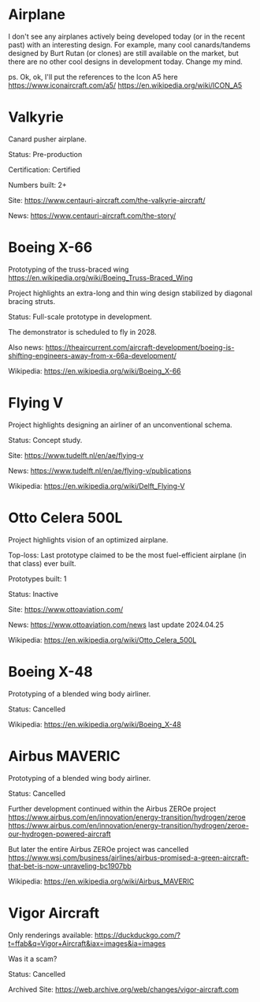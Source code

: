 Airplane
========

I don't see any airplanes actively being developed today (or in the recent past) with an interesting design.
For example, many cool canards/tandems designed by Burt Rutan (or clones) are still available on the market, but there are no other cool designs in development today.
Change my mind.

ps. Ok, ok, I'll put the references to the Icon A5 here https://www.iconaircraft.com/a5/ https://en.wikipedia.org/wiki/ICON_A5


# Valkyrie

Canard pusher airplane.

Status: Pre-production

Certification: Certified

Numbers built: 2+

Site: https://www.centauri-aircraft.com/the-valkyrie-aircraft/

News: https://www.centauri-aircraft.com/the-story/



# Boeing X-66

Prototyping of the truss-braced wing https://en.wikipedia.org/wiki/Boeing_Truss-Braced_Wing

Project highlights an extra-long and thin wing design stabilized by diagonal bracing struts.

Status: Full-scale prototype in development.

The demonstrator is scheduled to fly in 2028.

Also news: https://theaircurrent.com/aircraft-development/boeing-is-shifting-engineers-away-from-x-66a-development/

Wikipedia: https://en.wikipedia.org/wiki/Boeing_X-66



# Flying V

Project highlights designing an airliner of an unconventional schema.

Status: Concept study.

Site: https://www.tudelft.nl/en/ae/flying-v

News: https://www.tudelft.nl/en/ae/flying-v/publications

Wikipedia: https://en.wikipedia.org/wiki/Delft_Flying-V



# Otto Celera 500L

Project highlights vision of an optimized airplane.

Top-loss: Last prototype claimed to be the most fuel-efficient airplane (in that class) ever built.

Prototypes built: 1

Status: Inactive

Site: https://www.ottoaviation.com/

News: https://www.ottoaviation.com/news last update 2024.04.25

Wikipedia: https://en.wikipedia.org/wiki/Otto_Celera_500L



# Boeing X-48

Prototyping of a blended wing body airliner.

Status: Cancelled

Wikipedia: https://en.wikipedia.org/wiki/Boeing_X-48



# Airbus MAVERIC

Prototyping of a blended wing body airliner.

Status: Cancelled

Further development continued within the Airbus ZEROe project
https://www.airbus.com/en/innovation/energy-transition/hydrogen/zeroe
https://www.airbus.com/en/innovation/energy-transition/hydrogen/zeroe-our-hydrogen-powered-aircraft

But later the entire Airbus ZEROe project was cancelled
https://www.wsj.com/business/airlines/airbus-promised-a-green-aircraft-that-bet-is-now-unraveling-bc1907bb

Wikipedia: https://en.wikipedia.org/wiki/Airbus_MAVERIC



# Vigor Aircraft

Only renderings available: https://duckduckgo.com/?t=ffab&q=Vigor+Aircraft&iax=images&ia=images

Was it a scam?

Status: Cancelled

Archived Site: https://web.archive.org/web/changes/vigor-aircraft.com

